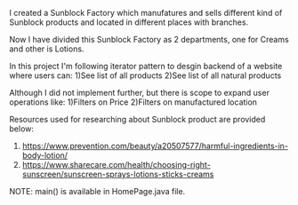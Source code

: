 I created a Sunblock Factory which manufatures and sells different kind of Sunblock products and located in different places with branches.

Now I have divided this Sunblock Factory as 2 departments, one for Creams and other is Lotions.

In this project I'm following iterator pattern to desgin backend of a website where users can:
1)See list of all products 
2)See list of all natural products

Although I did not implement further, but there is scope to expand user operations like:
1)Filters on Price
2)Filters on manufactured location

Resources used for researching about Sunblock product are provided below:
1) https://www.prevention.com/beauty/a20507577/harmful-ingredients-in-body-lotion/
2) https://www.sharecare.com/health/choosing-right-sunscreen/sunscreen-sprays-lotions-sticks-creams

NOTE: main() is available in HomePage.java file.